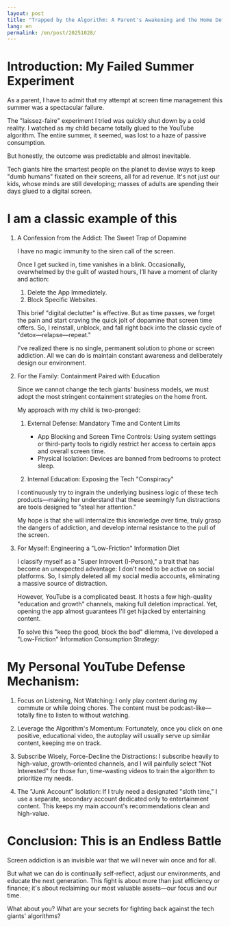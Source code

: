 ```yaml
---
layout: post
title: "Trapped by the Algorithm: A Parent's Awakening and the Home Defense Against Screen Addiction"
lang: en
permalink: /en/post/20251028/
---
```

# Introduction: My Failed Summer Experiment

As a parent, I have to admit that my attempt at screen time management this summer was a spectacular failure.

The "laissez-faire" experiment I tried was quickly shut down by a cold reality. I watched as my child became totally glued to the YouTube algorithm. The entire summer, it seemed, was lost to a haze of passive consumption.

But honestly, the outcome was predictable and almost inevitable.

Tech giants hire the smartest people on the planet to devise ways to keep "dumb humans" fixated on their screens, all for ad revenue. It's not just our kids, whose minds are still developing; masses of adults are spending their days glued to a digital screen.

# I am a classic example of this

1. A Confession from the Addict: The Sweet Trap of Dopamine

    I have no magic immunity to the siren call of the screen.

    Once I get sucked in, time vanishes in a blink. Occasionally, overwhelmed by the guilt of wasted hours, I’ll have a moment of clarity and action:

    1. Delete the App Immediately.
    2. Block Specific Websites.

    This brief "digital declutter" is effective. But as time passes, we forget the pain and start craving the quick jolt of dopamine that screen time offers. So, I reinstall, unblock, and fall right back into the classic cycle of "detox—relapse—repeat."

    I've realized there is no single, permanent solution to phone or screen addiction. All we can do is maintain constant awareness and deliberately design our environment.

2. For the Family: Containment Paired with Education

    Since we cannot change the tech giants' business models, we must adopt the most stringent containment strategies on the home front.

    My approach with my child is two-pronged:

    1. External Defense: Mandatory Time and Content Limits

        * App Blocking and Screen Time Controls: Using system settings or third-party tools to rigidly restrict her access to certain apps and overall screen time.
        * Physical Isolation: Devices are banned from bedrooms to protect sleep.

    2. Internal Education: Exposing the Tech "Conspiracy"

    I continuously try to ingrain the underlying business logic of these tech products—making her understand that these seemingly fun distractions are tools designed to "steal her attention."

    My hope is that she will internalize this knowledge over time, truly grasp the dangers of addiction, and develop internal resistance to the pull of the screen.

3. For Myself: Engineering a "Low-Friction" Information Diet

    I classify myself as a "Super Introvert (I-Person)," a trait that has become an unexpected advantage: I don't need to be active on social platforms. So, I simply deleted all my social media accounts, eliminating a massive source of distraction.

    However, YouTube is a complicated beast. It hosts a few high-quality "education and growth" channels, making full deletion impractical. Yet, opening the app almost guarantees I'll get hijacked by entertaining content.

    To solve this "keep the good, block the bad" dilemma, I’ve developed a "Low-Friction" Information Consumption Strategy:

# My Personal YouTube Defense Mechanism:

1. Focus on Listening, Not Watching: I only play content during my commute or while doing chores. The content must be podcast-like—totally fine to listen to without watching.

2. Leverage the Algorithm's Momentum: Fortunately, once you click on one positive, educational video, the autoplay will usually serve up similar content, keeping me on track.

3. Subscribe Wisely, Force-Decline the Distractions: I subscribe heavily to high-value, growth-oriented channels, and I will painfully select "Not Interested" for those fun, time-wasting videos to train the algorithm to prioritize my needs.

4. The "Junk Account" Isolation: If I truly need a designated "sloth time," I use a separate, secondary account dedicated only to entertainment content. This keeps my main account's recommendations clean and high-value.

# Conclusion: This is an Endless Battle

Screen addiction is an invisible war that we will never win once and for all.

But what we can do is continually self-reflect, adjust our environments, and educate the next generation. This fight is about more than just efficiency or finance; it's about reclaiming our most valuable assets—our focus and our time.

What about you? What are your secrets for fighting back against the tech giants' algorithms?